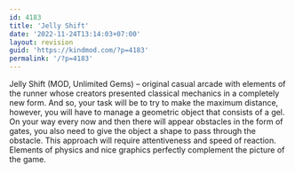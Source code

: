 ```yaml
---
id: 4183
title: 'Jelly Shift'
date: '2022-11-24T13:14:03+07:00'
layout: revision
guid: 'https://kindmod.com/?p=4183'
permalink: '/?p=4183'
---
```


Jelly Shift (MOD, Unlimited Gems) – original casual arcade with elements of the runner whose creators presented classical mechanics in a completely new form. And so, your task will be to try to make the maximum distance, however, you will have to manage a geometric object that consists of a gel. On your way every now and then there will appear obstacles in the form of gates, you also need to give the object a shape to pass through the obstacle. This approach will require attentiveness and speed of reaction. Elements of physics and nice graphics perfectly complement the picture of the game.
